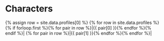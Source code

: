 # Characters

{% assign row = site.data.profiles[0] %}
{% for row in site.data.profiles %}{% if forloop.first %}{% for pair in row %}|{{ pair[0] }}{% endfor %}{% endif %}|
{% for pair in row %}|{{ pair[1] }}{% endfor %}{% endfor %}|
